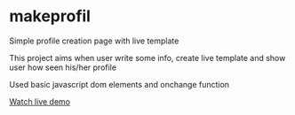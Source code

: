 # makeprofil
Simple profile creation page with live template

This project aims when user write some info, create live template and show user how seen his/her profile

Used basic javascript dom elements and onchange function


<a href="https://sinanaltundag.github.io/makeprofil/" target="_blank">Watch live demo</a>
